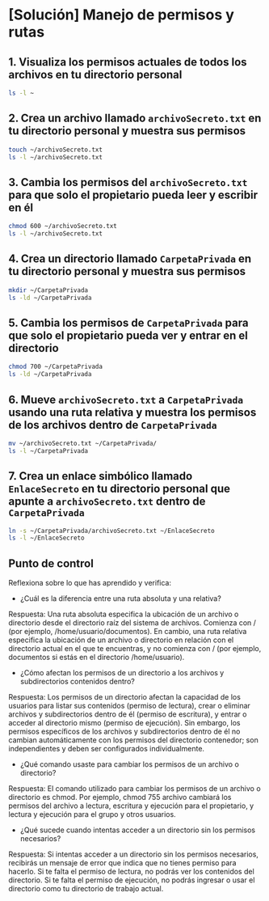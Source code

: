 # [Solución] Manejo de permisos y rutas

## 1. Visualiza los permisos actuales de todos los archivos en tu directorio personal

~~~sh
ls -l ~
~~~

## 2. Crea un archivo llamado `archivoSecreto.txt` en tu directorio personal y muestra sus permisos

~~~sh
touch ~/archivoSecreto.txt
ls -l ~/archivoSecreto.txt
~~~

## 3. Cambia los permisos del `archivoSecreto.txt` para que solo el propietario pueda leer y escribir en él

~~~sh
chmod 600 ~/archivoSecreto.txt
ls -l ~/archivoSecreto.txt
~~~

## 4. Crea un directorio llamado `CarpetaPrivada` en tu directorio personal y muestra sus permisos

~~~sh
mkdir ~/CarpetaPrivada
ls -ld ~/CarpetaPrivada
~~~

## 5. Cambia los permisos de `CarpetaPrivada` para que solo el propietario pueda ver y entrar en el directorio

~~~sh
chmod 700 ~/CarpetaPrivada
ls -ld ~/CarpetaPrivada
~~~

## 6. Mueve `archivoSecreto.txt` a `CarpetaPrivada` usando una ruta relativa y muestra los permisos de los archivos dentro de `CarpetaPrivada`

~~~sh
mv ~/archivoSecreto.txt ~/CarpetaPrivada/
ls -l ~/CarpetaPrivada
~~~

## 7. Crea un enlace simbólico llamado `EnlaceSecreto` en tu directorio personal que apunte a `archivoSecreto.txt` dentro de `CarpetaPrivada`

~~~sh
ln -s ~/CarpetaPrivada/archivoSecreto.txt ~/EnlaceSecreto
ls -l ~/EnlaceSecreto
~~~

## Punto de control

Reflexiona sobre lo que has aprendido y verifica:

- ¿Cuál es la diferencia entre una ruta absoluta y una relativa?

Respuesta:
Una ruta absoluta especifica la ubicación de un archivo o directorio desde el directorio raíz del sistema de archivos. Comienza con / (por ejemplo, /home/usuario/documentos). En cambio, una ruta relativa especifica la ubicación de un archivo o directorio en relación con el directorio actual en el que te encuentras, y no comienza con / (por ejemplo, documentos si estás en el directorio /home/usuario).

- ¿Cómo afectan los permisos de un directorio a los archivos y subdirectorios contenidos dentro?

Respuesta:
Los permisos de un directorio afectan la capacidad de los usuarios para listar sus contenidos (permiso de lectura), crear o eliminar archivos y subdirectorios dentro de él (permiso de escritura), y entrar o acceder al directorio mismo (permiso de ejecución). Sin embargo, los permisos específicos de los archivos y subdirectorios dentro de él no cambian automáticamente con los permisos del directorio contenedor; son independientes y deben ser configurados individualmente.

- ¿Qué comando usaste para cambiar los permisos de un archivo o directorio?

Respuesta:
El comando utilizado para cambiar los permisos de un archivo o directorio es chmod. Por ejemplo, chmod 755 archivo cambiará los permisos del archivo a lectura, escritura y ejecución para el propietario, y lectura y ejecución para el grupo y otros usuarios.

- ¿Qué sucede cuando intentas acceder a un directorio sin los permisos necesarios?

Respuesta:
Si intentas acceder a un directorio sin los permisos necesarios, recibirás un mensaje de error que indica que no tienes permiso para hacerlo. Si te falta el permiso de lectura, no podrás ver los contenidos del directorio. Si te falta el permiso de ejecución, no podrás ingresar o usar el directorio como tu directorio de trabajo actual.
